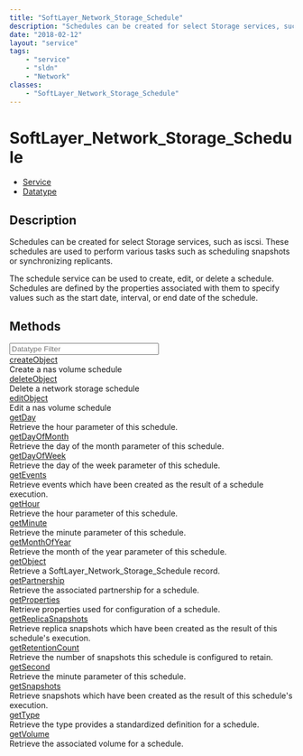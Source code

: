 ```yaml
---
title: "SoftLayer_Network_Storage_Schedule"
description: "Schedules can be created for select Storage services, such as iscsi. These schedules are used to perform various tasks s... "
date: "2018-02-12"
layout: "service"
tags:
    - "service"
    - "sldn"
    - "Network"
classes:
    - "SoftLayer_Network_Storage_Schedule"
---
```

# SoftLayer_Network_Storage_Schedule
<div id='service-datatype'>
    <ul id='sldn-reference-tabs'>
    <li id='service'> <a href='/reference/services/SoftLayer_Network_Storage_Schedule' >Service</a></li>    <li id='datatype'> <a href='/reference/datatypes/SoftLayer_Network_Storage_Schedule' >Datatype</a></li>
    </ul>
</div>

## Description
Schedules can be created for select Storage services, such as iscsi. These schedules are used to perform various tasks such as scheduling snapshots or synchronizing replicants. 

The schedule service can be used to create, edit, or delete a schedule. Schedules are defined by the properties associated with them to specify values such as the start date, interval, or end date of the schedule. 



        
<div id="properties" class="content">
    <h2>Methods</h2>
    <div class="view-filters">
        <div class="clearfix">
            <div class="search-input-box">
                <input placeholder="Datatype Filter" onkeyup="titleSearch(inputId='edit-combine', divId='method-div', elementClass='method-row')" 
                    type="text" id="edit-combine" value="" size="30" maxlength="128" class="form-text">
            </div>
        </div>
    </div>
    <div id="method-div">
            <div class="method-row">
                        <span class='view-field-title'><a href='/reference/services/SoftLayer_Network_Storage_Schedule/createObject'> createObject</a> </span>
            <div class='views-field-body'>Create a nas volume schedule</div>
        </div>
            <div class="method-row">
                        <span class='view-field-title'><a href='/reference/services/SoftLayer_Network_Storage_Schedule/deleteObject'> deleteObject</a> </span>
            <div class='views-field-body'>Delete a network storage schedule</div>
        </div>
            <div class="method-row">
                        <span class='view-field-title'><a href='/reference/services/SoftLayer_Network_Storage_Schedule/editObject'> editObject</a> </span>
            <div class='views-field-body'>Edit a nas volume schedule</div>
        </div>
            <div class="method-row">
                        <span class='view-field-title'><a href='/reference/services/SoftLayer_Network_Storage_Schedule/getDay'> getDay</a> </span>
            <div class='views-field-body'>Retrieve the hour parameter of this schedule.</div>
        </div>
            <div class="method-row">
                        <span class='view-field-title'><a href='/reference/services/SoftLayer_Network_Storage_Schedule/getDayOfMonth'> getDayOfMonth</a> </span>
            <div class='views-field-body'>Retrieve the day of the month parameter of this schedule.</div>
        </div>
            <div class="method-row">
                        <span class='view-field-title'><a href='/reference/services/SoftLayer_Network_Storage_Schedule/getDayOfWeek'> getDayOfWeek</a> </span>
            <div class='views-field-body'>Retrieve the day of the week parameter of this schedule.</div>
        </div>
            <div class="method-row">
                        <span class='view-field-title'><a href='/reference/services/SoftLayer_Network_Storage_Schedule/getEvents'> getEvents</a> </span>
            <div class='views-field-body'>Retrieve events which have been created as the result of a schedule execution.</div>
        </div>
            <div class="method-row">
                        <span class='view-field-title'><a href='/reference/services/SoftLayer_Network_Storage_Schedule/getHour'> getHour</a> </span>
            <div class='views-field-body'>Retrieve the hour parameter of this schedule.</div>
        </div>
            <div class="method-row">
                        <span class='view-field-title'><a href='/reference/services/SoftLayer_Network_Storage_Schedule/getMinute'> getMinute</a> </span>
            <div class='views-field-body'>Retrieve the minute parameter of this schedule.</div>
        </div>
            <div class="method-row">
                        <span class='view-field-title'><a href='/reference/services/SoftLayer_Network_Storage_Schedule/getMonthOfYear'> getMonthOfYear</a> </span>
            <div class='views-field-body'>Retrieve the month of the year parameter of this schedule.</div>
        </div>
            <div class="method-row">
                        <span class='view-field-title'><a href='/reference/services/SoftLayer_Network_Storage_Schedule/getObject'> getObject</a> </span>
            <div class='views-field-body'>Retrieve a SoftLayer_Network_Storage_Schedule record.</div>
        </div>
            <div class="method-row">
                        <span class='view-field-title'><a href='/reference/services/SoftLayer_Network_Storage_Schedule/getPartnership'> getPartnership</a> </span>
            <div class='views-field-body'>Retrieve the associated partnership for a schedule.</div>
        </div>
            <div class="method-row">
                        <span class='view-field-title'><a href='/reference/services/SoftLayer_Network_Storage_Schedule/getProperties'> getProperties</a> </span>
            <div class='views-field-body'>Retrieve properties used for configuration of a schedule.</div>
        </div>
            <div class="method-row">
                        <span class='view-field-title'><a href='/reference/services/SoftLayer_Network_Storage_Schedule/getReplicaSnapshots'> getReplicaSnapshots</a> </span>
            <div class='views-field-body'>Retrieve replica snapshots which have been created as the result of this schedule's execution.</div>
        </div>
            <div class="method-row">
                        <span class='view-field-title'><a href='/reference/services/SoftLayer_Network_Storage_Schedule/getRetentionCount'> getRetentionCount</a> </span>
            <div class='views-field-body'>Retrieve the number of snapshots this schedule is configured to retain.</div>
        </div>
            <div class="method-row">
                        <span class='view-field-title'><a href='/reference/services/SoftLayer_Network_Storage_Schedule/getSecond'> getSecond</a> </span>
            <div class='views-field-body'>Retrieve the minute parameter of this schedule.</div>
        </div>
            <div class="method-row">
                        <span class='view-field-title'><a href='/reference/services/SoftLayer_Network_Storage_Schedule/getSnapshots'> getSnapshots</a> </span>
            <div class='views-field-body'>Retrieve snapshots which have been created as the result of this schedule's execution.</div>
        </div>
            <div class="method-row">
                        <span class='view-field-title'><a href='/reference/services/SoftLayer_Network_Storage_Schedule/getType'> getType</a> </span>
            <div class='views-field-body'>Retrieve the type provides a standardized definition for a schedule.</div>
        </div>
            <div class="method-row">
                        <span class='view-field-title'><a href='/reference/services/SoftLayer_Network_Storage_Schedule/getVolume'> getVolume</a> </span>
            <div class='views-field-body'>Retrieve the associated volume for a schedule.</div>
        </div>
        </div>
</div>

